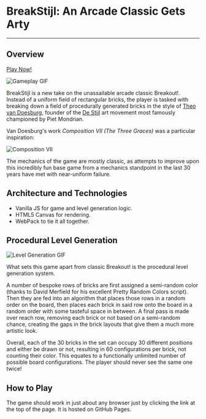 # BreakStijl: An Arcade Classic Gets Arty
---

## Overview

[Play Now!](https://battjmo.github.io/BreakStijl/)

![Gameplay GIF](https://media.giphy.com/media/4N1DEonWxvf5sKOxdE/giphy.gif)

BreakStijl is a new take on the unassailable arcade classic Breakout!. Instead of a uniform field of rectangular bricks, the player is tasked with breaking down a field of procedurally generated bricks in the style of [Theo van Doesburg](https://en.wikipedia.org/wiki/Theo_van_Doesburg), founder of the [De Stijl](https://en.wikipedia.org/wiki/De_Stijl) art movement most famously championed by Piet Mondrian.

Van Doesburg's work *Composition VII (The Three Graces)* was a particular inspiration:

![Composition VII](https://github.com/Battjmo/BreakStijl/blob/master/images/Theo_van_Doesburg_Composition_VII_(the_three_graces).jpg)

The mechanics of the game are mostly classic, as attempts to improve upon this incredibly fun base game from a mechanics standpoint in the last 30 years have met with near-uniform failure.

## Architecture and Technologies

- Vanilla JS for game and level generation logic.
- HTML5 Canvas for rendering.
- WebPack to tie it all together.

## Procedural Level Generation

![Level Generation GIF](https://media.giphy.com/media/mMCKKsPIkt6lczEZBC/giphy.gif)

What sets this game apart from classic Breakout! is the procedural level generation system.

A number of bespoke rows of bricks are first assigned a semi-random color (thanks to David Merfield for his excellent Pretty Random Colors script). Then they are fed into an algorithm that places those rows in a random order on the board, then places each brick in said row onto the board in a random order with some tasteful space in between.
A final pass is made over reach row, removing each brick or not based on a semi-random chance, creating the gaps in the brick layouts that give them a much more artistic look.

Overall, each of the 30 bricks in the set can occupy 30 different positions and either be drawn or not, resulting in 60 configurations per brick, not counting their color.
This equates to a functionally unlimited number of possible board configurations. The player should never see the same one twice!

## How to Play

The game should work in just about any browser just by clicking the link at the top of the page. It is hosted on GitHub Pages.
